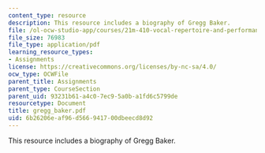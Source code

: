 ```yaml
---
content_type: resource
description: This resource includes a biography of Gregg Baker.
file: /ol-ocw-studio-app/courses/21m-410-vocal-repertoire-and-performance-african-american-composers-spring-2005/6b26206eaf96d566941700dbeecd8d92_gregg_baker.pdf
file_size: 76983
file_type: application/pdf
learning_resource_types:
- Assignments
license: https://creativecommons.org/licenses/by-nc-sa/4.0/
ocw_type: OCWFile
parent_title: Assignments
parent_type: CourseSection
parent_uid: 93231b61-a4c0-7ec9-5a0b-a1fd6c5799de
resourcetype: Document
title: gregg_baker.pdf
uid: 6b26206e-af96-d566-9417-00dbeecd8d92
---
```

This resource includes a biography of Gregg Baker.